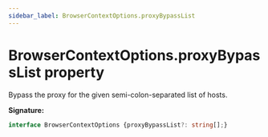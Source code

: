 ```yaml
---
sidebar_label: BrowserContextOptions.proxyBypassList
---
```

# BrowserContextOptions.proxyBypassList property

Bypass the proxy for the given semi-colon-separated list of hosts.

**Signature:**

```typescript
interface BrowserContextOptions {proxyBypassList?: string[];}
```
